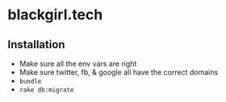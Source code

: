 # blackgirl.tech

## Installation

- Make sure all the env vars are right
- Make sure twitter, fb, & google all have the correct domains
- `bundle`
- `rake db:migrate`
